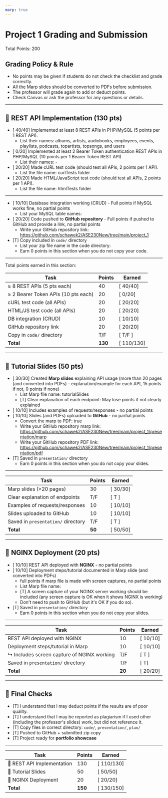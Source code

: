 ```yaml
---
marp: true
---
```


# Project 1 Grading and Submission

Total Points: 200

## Grading Policy & Rule

- No points may be given if students do not check the checklist and grade correctly.
- All the Marp slides should be converted to PDFs before submission.
- The professor will grade again to add or deduct points.
- Check Canvas or ask the professor for any questions or details.

---

## 🔹 REST API Implementation (130 pts)

- [ 40/40] Implemented at least 8 REST APIs in PHP/MySQL (5 points per 1 REST API).
  - List their names: albums, artists, audiobooks, employees, events, playlists, podcasts, topartists, topsongs, and users 
- [ 0/20] Implemented at least 2 Bearer Token authentication REST APIs in PHP/MySQL (10 points per 1 Bearer Token REST API)
  - List their names: -
- [ 20/20] Made cURL test code (should test all APIs, 2 points per 1 API).
  - List the file name: curlTests folder
- [ 20/20] Made HTML/JavaScript test code (should test all APIs, 2 points per 1 API).
  - List the file name: htmlTests folder

---

- [ 10/10] Database integration working (CRUD) - Full points if MySQL works fine, no partial points
  - List your MySQL table names:
- [ 20/20] Code pushed to **GitHub repository** - Full points if pushed to GitHub and provide a link, no partial points 
  - Write your GitHub repository link: https://github.com/schawek2/ASE230New/tree/main/project_1
- [T] Copy included in `code/` directory  
  - List your zip file name in the code directory:
  - Earn 0 points in this section when you do not copy your code.

---

Total points earned in this section:

| Task                                | Points  | Earned  |
|-------------------------------------|---------|---------|
| ≥ 8 REST APIs (5 pts each)          | 40      | [ 40/40]  |
| ≥ 2 Bearer Token APIs (10 pts each) | 20      | [ 0/20]  |
| cURL test code (all APIs)           | 20      | [ 20/20]  |
| HTML/JS test code (all APIs)        | 20      | [ 20/20]  |
| DB integration (CRUD)               | 10      | [ 10/10]  |
| GitHub repository link              | 20      | [ 20/20]  |
| Copy in `code/` directory           | T/F     | [ T/F ] |
| **Total**                           | **130** | [ 110/130] |

---

## 🔹 Tutorial Slides (50 pts)

- [ 30/30] Created **Marp slides** explaining API usage (more than 20 pages (and converted into PDFs) - explanation/example for each API, 15 points if not, 0 points if none)
  - List Marp file name: tutorialSlides
  - [T] Clear explanation of each endpoint: May lose points if not clearly explained
- [ 10/10] Includes examples of requests/responses - no partial points
- [ 10/10] Slides (and PDFs) uploaded to **GitHub** - no partial points
  - Convert the marp to PDF: true
  - Write your GitHub repository marp link: https://github.com/schawek2/ASE230New/tree/main/project_1/presentation/marp
  - Write your GitHub repository PDF link: https://github.com/schawek2/ASE230New/tree/main/project_1/presentation/pdf
- [T] Saved in `presentation/` directory  
  - Earn 0 points in this section when you do not copy your slides.

---

| Task                               | Points | Earned  |
|------------------------------------|--------|---------|
| Marp slides (>20 pages)            | 30     | [ 30/30]  |
| Clear explanation of endpoints     | T/F    | [ T ] |
| Examples of requests/responses     | 10     | [ 10/10]  |
| Slides uploaded to GitHub          | 10     | [ 10/10]  |
| Saved in `presentation/` directory | T/F    | [ T ] |
| **Total**                          | **50** | [ 50/50]  |

---

## 🔹 NGINX Deployment (20 pts)

- [ 10/10] REST API deployed with **NGINX**  - no partial points
- [ 10/10] Deployment steps/tutorial documented in Marp slide (and converted into PDFs)
  - full points if marp file is made with screen captures, no partial points
  - List Marp file name:
  - [T] A screen capture of your NGINX server working should be included (any screen capture is OK when it shows NGINX is working)
  - Don't need to push to GitHub (but it's OK if you do so).
- [T] Saved in `presentation/` directory  
  - Earn 0 points in this section when you do not copy your slides.

---

| Task                                       | Points | Earned  |
|--------------------------------------------|--------|---------|
| REST API deployed with NGINX               | 10     | [ 10/10]  |
| Deployment steps/tutorial in Marp          | 10     | [ 10/10]  |
| ↳ Includes screen capture of NGINX working | T/F    | [ T ] |
| Saved in `presentation/` directory         | T/F    | [ T] |
| **Total**                                  | **20** | [ 20/20]  |

---

## 🏁 Final Checks

- [T] I understand that I may deduct points if the results are of poor quality.
- [T] I understand that I may be reported as plagiarism if I used other (including the professor's slides) work, but did not reference it.
- [T] Copy files in correct directory: `code/`, `presentation/`, `plan/`  
- [T] Pushed to GitHub + submitted zip copy  
- [T] Project ready for **portfolio showcase**  

---

| Task                       | Points  | Earned  |
|----------------------------|---------|---------|
| 🔹 REST API Implementation | 130     | [ 110/130] |
| 🔹 Tutorial Slides         | 50      | [ 50/50]  |
| 🔹 NGINX Deployment        | 20      | [ 20/20]  |
| **Total**                  | **150** | [ 130/150] |